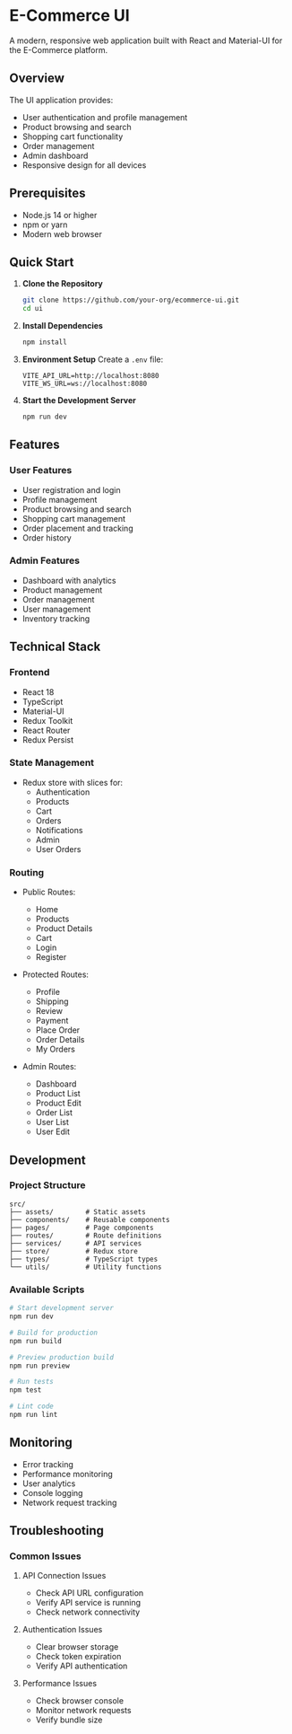 # E-Commerce UI

A modern, responsive web application built with React and Material-UI for the E-Commerce platform.

## Overview

The UI application provides:

-   User authentication and profile management
-   Product browsing and search
-   Shopping cart functionality
-   Order management
-   Admin dashboard
-   Responsive design for all devices

## Prerequisites

-   Node.js 14 or higher
-   npm or yarn
-   Modern web browser

## Quick Start

1. **Clone the Repository**

    ```bash
    git clone https://github.com/your-org/ecommerce-ui.git
    cd ui
    ```

2. **Install Dependencies**

    ```bash
    npm install
    ```

3. **Environment Setup**
   Create a `.env` file:

    ```env
    VITE_API_URL=http://localhost:8080
    VITE_WS_URL=ws://localhost:8080
    ```

4. **Start the Development Server**
    ```bash
    npm run dev
    ```

## Features

### User Features

-   User registration and login
-   Profile management
-   Product browsing and search
-   Shopping cart management
-   Order placement and tracking
-   Order history

### Admin Features

-   Dashboard with analytics
-   Product management
-   Order management
-   User management
-   Inventory tracking

## Technical Stack

### Frontend

-   React 18
-   TypeScript
-   Material-UI
-   Redux Toolkit
-   React Router
-   Redux Persist

### State Management

-   Redux store with slices for:
    -   Authentication
    -   Products
    -   Cart
    -   Orders
    -   Notifications
    -   Admin
    -   User Orders

### Routing

-   Public Routes:

    -   Home
    -   Products
    -   Product Details
    -   Cart
    -   Login
    -   Register

-   Protected Routes:

    -   Profile
    -   Shipping
    -   Review
    -   Payment
    -   Place Order
    -   Order Details
    -   My Orders

-   Admin Routes:
    -   Dashboard
    -   Product List
    -   Product Edit
    -   Order List
    -   User List
    -   User Edit

## Development

### Project Structure

```
src/
├── assets/        # Static assets
├── components/    # Reusable components
├── pages/         # Page components
├── routes/        # Route definitions
├── services/      # API services
├── store/         # Redux store
├── types/         # TypeScript types
└── utils/         # Utility functions
```

### Available Scripts

```bash
# Start development server
npm run dev

# Build for production
npm run build

# Preview production build
npm run preview

# Run tests
npm test

# Lint code
npm run lint
```

## Monitoring

-   Error tracking
-   Performance monitoring
-   User analytics
-   Console logging
-   Network request tracking

## Troubleshooting

### Common Issues

1. API Connection Issues

    - Check API URL configuration
    - Verify API service is running
    - Check network connectivity

2. Authentication Issues

    - Clear browser storage
    - Check token expiration
    - Verify API authentication

3. Performance Issues
    - Check browser console
    - Monitor network requests
    - Verify bundle size

